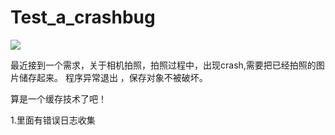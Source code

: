 # Test_a_crashbug

![](https://github.com/laiyuchenrushuang/Test_a_crashbug/blob/master/Video1/gif1.gif)

最近接到一个需求，关于相机拍照，拍照过程中，出现crash,需要把已经拍照的图片储存起来。 程序异常退出 ，保存对象不被破坏。

算是一个缓存技术了吧！

1.里面有错误日志收集
